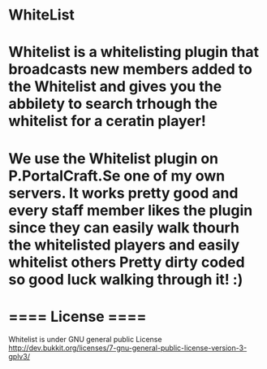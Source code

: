 WhiteList
=========
Whitelist is a whitelisting plugin that broadcasts new members added to the Whitelist and gives you the abbilety to search trhough the whitelist for a ceratin player!
=========
We use the Whitelist plugin on P.PortalCraft.Se one of my own servers. It works pretty good and every staff member likes the plugin since they can easily walk thourh the whitelisted players and easily whitelist others
Pretty dirty coded so good luck walking through it! :)
=========
==== License ====
=========
Whitelist is under GNU general public License 
http://dev.bukkit.org/licenses/7-gnu-general-public-license-version-3-gplv3/
